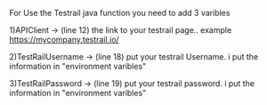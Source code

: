 For Use the Testrail java function  you need to add 3 varibles

1)APIClient  -> (line 12)  the link to your testrail page..  example https://mycompany.testrail.io/

2)TestRailUsername -> (line 18) put your testrail Username. i put the information in "environment varibles" 


3)TestRailPassword -> (line 19) put your testrail password. i put the information in "environment varibles"
